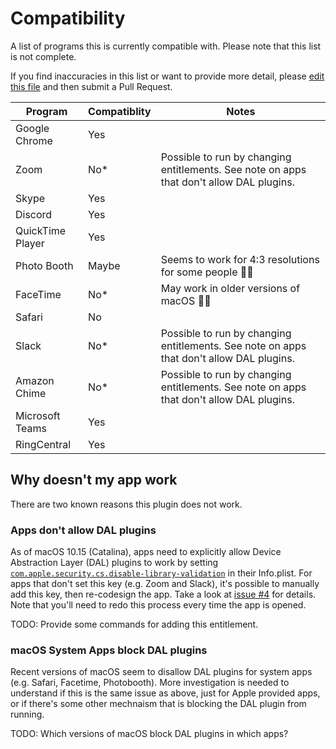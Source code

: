 # Compatibility

A list of programs this is currently compatible with. Please note that this list is not complete.

If you find inaccuracies in this list or want to provide more detail, please [edit this file](https://github.com/johnboiles/obs-mac-virtualcam/edit/master/COMPATIBILITY.md) and then submit a Pull Request.

|Program|Compatiblity|Notes|
|---|---|---|
|Google Chrome|Yes||
|Zoom|No*|Possible to run by changing entitlements. See note on apps that don't allow DAL plugins.|
|Skype|Yes||
|Discord|Yes||
|QuickTime Player|Yes||
|Photo Booth|Maybe|Seems to work for 4:3 resolutions for some people 🤷‍♂️|
|FaceTime|No*|May work in older versions of macOS 🤷‍♂️|
|Safari|No|
|Slack|No*|Possible to run by changing entitlements. See note on apps that don't allow DAL plugins.||
|Amazon Chime|No*|Possible to run by changing entitlements. See note on apps that don't allow DAL plugins.|
|Microsoft Teams|Yes||
|RingCentral|Yes||

## Why doesn't my app work

There are two known reasons this plugin does not work.

### Apps don't allow DAL plugins

As of macOS 10.15 (Catalina), apps need to explicitly allow Device Abstraction Layer (DAL) plugins to work by setting [`com.apple.security.cs.disable-library-validation`](https://developer.apple.com/documentation/bundleresources/entitlements/com_apple_security_cs_disable-library-validation?language=objc) in their Info.plist. For apps that don't set this key (e.g. Zoom and Slack), it's possible to manually add this key, then re-codesign the app. Take a look at [issue #4](https://github.com/johnboiles/obs-mac-virtualcam/issues/4) for details. Note that you'll need to redo this process every time the app is opened.

TODO: Provide some commands for adding this entitlement.

### macOS System Apps block DAL plugins

Recent versions of macOS seem to disallow DAL plugins for system apps (e.g. Safari, Facetime, Photobooth). More investigation is needed to understand if this is the same issue as above, just for Apple provided apps, or if there's some other mechnaism that is blocking the DAL plugin from running.

TODO: Which versions of macOS block DAL plugins in which apps?

